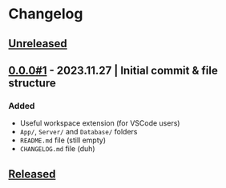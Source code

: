 # Changelog

## [Unreleased]

## [0.0.0#1] - 2023.11.27 | Initial commit & file structure

### Added

- Useful workspace extension (for VSCode users)
- `App/`, `Server/` and `Database/` folders
- `README.md` file (still empty)
- `CHANGELOG.md` file (duh)

<!-- ### Added for new features.
### Changed for changes in existing functionality.
### Deprecated for soon-to-be removed features.
### Removed for now removed features.
### Fixed for any bug fixes.
### Security in case of vulnerabilities. -->

## [Released]

[unreleased]: https://github.com/LANParty2023-24/Sito-Web
[Released]: https://github.com/LANParty2023-24/Sito-Web
[0.0.0#1]: https://github.com/LANParty2023-24/Sito-Web/
